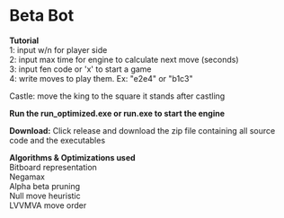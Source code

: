 # Beta Bot

**Tutorial**  
1: input w/n for player side  
2: input max time for engine to calculate next move (seconds)  
3: input fen code or 'x' to start a game  
4: write moves to play them. Ex: "e2e4" or "b1c3"  

Castle: move the king to the square it stands after castling  

**Run the run_optimized.exe or run.exe to start the engine**

**Download:**
Click release and download the zip file containing all source code and the executables

**Algorithms & Optimizations used**  
Bitboard representation  
Negamax  
Alpha beta pruning  
Null move heuristic  
LVVMVA move order  
